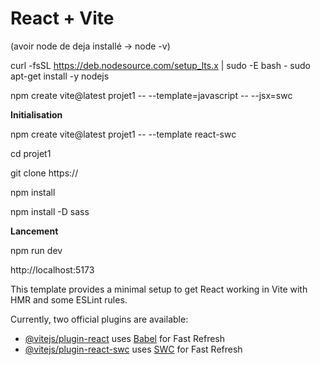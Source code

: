 # React + Vite

(avoir node de deja installé -> node -v)

curl -fsSL https://deb.nodesource.com/setup_lts.x | sudo -E bash -
sudo apt-get install -y nodejs

npm create vite@latest projet1 -- --template=javascript -- --jsx=swc

<b> Initialisation </b>

npm create vite@latest projet1 -- --template react-swc

cd projet1

git clone https://

npm install

npm install -D sass

<b> Lancement  </b>

npm run dev 

http://localhost:5173



This template provides a minimal setup to get React working in Vite with HMR and some ESLint rules.

Currently, two official plugins are available:

- [@vitejs/plugin-react](https://github.com/vitejs/vite-plugin-react/blob/main/packages/plugin-react/README.md) uses [Babel](https://babeljs.io/) for Fast Refresh
- [@vitejs/plugin-react-swc](https://github.com/vitejs/vite-plugin-react-swc) uses [SWC](https://swc.rs/) for Fast Refresh
